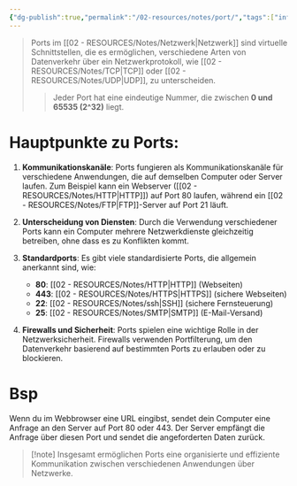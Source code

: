 ```yaml
---
{"dg-publish":true,"permalink":"/02-resources/notes/port/","tags":["informatik/netzwerk/ip/ipv4"],"noteIcon":"","updated":"2025-10-29T12:59:09.224+01:00"}
---
```


>Ports im [[02 - RESOURCES/Notes/Netzwerk\|Netzwerk]] sind virtuelle Schnittstellen, die es ermöglichen, verschiedene Arten von Datenverkehr über ein Netzwerkprotokoll, wie [[02 - RESOURCES/Notes/TCP\|TCP]] oder [[02 - RESOURCES/Notes/UDP\|UDP]], zu unterscheiden. 
>>Jeder Port hat eine eindeutige Nummer, die zwischen **0 und 65535 (2^32)** liegt. 

# Hauptpunkte zu Ports:

1. **Kommunikationskanäle**: Ports fungieren als Kommunikationskanäle für verschiedene Anwendungen, die auf demselben Computer oder Server laufen. Zum Beispiel kann ein Webserver ([[02 - RESOURCES/Notes/HTTP\|HTTP]]) auf Port 80 laufen, während ein [[02 - RESOURCES/Notes/FTP\|FTP]]-Server auf Port 21 läuft.

2. **Unterscheidung von Diensten**: Durch die Verwendung verschiedener Ports kann ein Computer mehrere Netzwerkdienste gleichzeitig betreiben, ohne dass es zu Konflikten kommt. 

3. **Standardports**: Es gibt viele standardisierte Ports, die allgemein anerkannt sind, wie:
   - **80**: [[02 - RESOURCES/Notes/HTTP\|HTTP]] (Webseiten)
   - **443**: [[02 - RESOURCES/Notes/HTTPS\|HTTPS]] (sichere Webseiten)
   - **22**: [[02 - RESOURCES/Notes/ssh\|SSH]] (sichere Fernsteuerung)
   - **25**: [[02 - RESOURCES/Notes/SMTP\|SMTP]] (E-Mail-Versand)

4. **Firewalls und Sicherheit**: Ports spielen eine wichtige Rolle in der Netzwerksicherheit. Firewalls verwenden Portfilterung, um den Datenverkehr basierend auf bestimmten Ports zu erlauben oder zu blockieren.

# Bsp
Wenn du im Webbrowser eine URL eingibst, sendet dein Computer eine Anfrage an den Server auf Port 80 oder 443. Der Server empfängt die Anfrage über diesen Port und sendet die angeforderten Daten zurück.

>[!note] Insgesamt ermöglichen Ports eine organisierte und effiziente Kommunikation zwischen verschiedenen Anwendungen über Netzwerke.

